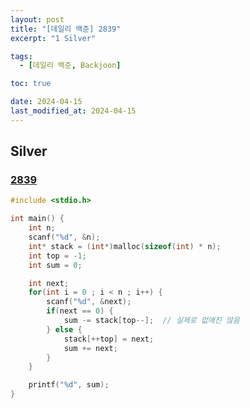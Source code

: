 ```yaml
---
layout: post
title: "[데일리 백준] 2839"
excerpt: "1 Silver"

tags:
  - [데일리 백준, Backjoon]

toc: true

date: 2024-04-15
last_modified_at: 2024-04-15
---
```

## Silver
### [2839][def]

```c
#include <stdio.h>

int main() {
    int n;
    scanf("%d", &n);
    int* stack = (int*)malloc(sizeof(int) * n);
    int top = -1;
    int sum = 0;

    int next;
    for(int i = 0 ; i < n ; i++) {
        scanf("%d", &next);
        if(next == 0) {
            sum -= stack[top--];  // 실제로 없애진 않음
        } else {
            stack[++top] = next;
            sum += next;
        }
    }

    printf("%d", sum);
}
```

[def]: https://www.acmicpc.net/problem/2839